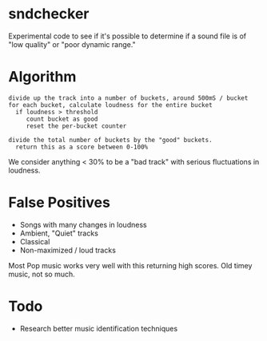 # sndchecker
Experimental code to see if it's possible to determine if a sound file is of "low quality" or "poor dynamic range."

# Algorithm
```
divide up the track into a number of buckets, around 500mS / bucket
for each bucket, calculate loudness for the entire bucket
  if loudness > threshold                                                                                     
     count bucket as good
     reset the per-bucket counter                                                                                

divide the total number of buckets by the "good" buckets.                                                 
  return this as a score between 0-100%
```

We consider anything < 30% to be a "bad track" with serious fluctuations in loudness.

# False Positives
* Songs with many changes in loudness
* Ambient, "Quiet" tracks
* Classical
* Non-maximized / loud tracks 

Most Pop music works very well with this returning high scores. Old timey music, not so much.

# Todo
* Research better music identification techniques
